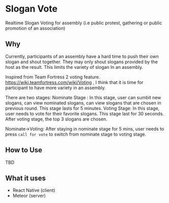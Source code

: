# Slogan Vote
Realtime Slogan Voting for assembly (i.e public protest, gathering or public promotion of an association)

## Why
Currently, participants of an assembly have a hard time to push their own slogan and shout together.
They may only shout slogans provided by the host as the result.
This limits the variety of slogan In an assembly. 

Inspired from Team Fortress 2 voting feature. https://wiki.teamfortress.com/wiki/Voting , I think that it is time for participant
to have more variety in an assembly.

There are two stages:
Nominate Stage : In this stage, user can sumbit new slogans, can view nominated slogans, can view slogans that are chosen in previous round. This stage lasts for 5 minutes.
Voting Stage:    In this stage, user needs to vote for their favorite slogans. This stage last for 30 seconds. After voting stage, the top 3 slogans are chosen.

Nominate->Voting: After staying in nominate stage for 5 mins, user needs to press `call for vote` to switch from nominate stage to voting stage. 


## How to Use
TBD

## What it uses
* React Native (client)
* Meteor (server)

